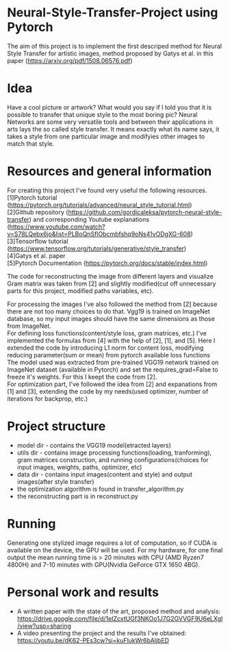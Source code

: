 # Neural-Style-Transfer-Project using Pytorch
The aim of this project is to implement the first descriped method for Neural Style Transfer for artistic images, 
method proposed by Gatys et al. in this paper (https://arxiv.org/pdf/1508.06576.pdf)

# Idea
Have a cool picture or artwork? What would you say if I told you that it is possible to transfer that unique style to the most boring pic? Neural Networks are some very versatile tools and between their applications in arts lays the so called style transfer. It means exactly what its name says, it takes a style from one particular image and modifyies other images to match that style.

# Resources and general information 
For creating this project I've found very useful the following resources. <br />
[1]Pytorch tutorial (https://pytorch.org/tutorials/advanced/neural_style_tutorial.html) <br />
[2]Github repository (https://github.com/gordicaleksa/pytorch-neural-style-transfer) and corresponding Youtube explanations (https://www.youtube.com/watch?v=S78LQebx6jo&list=PLBoQnSflObcmbfshq9oNs41vODgXG-608) <br />
[3]Tensorflow tutorial (https://www.tensorflow.org/tutorials/generative/style_transfer) <br />
[4]Gatys et al. paper <br />
[5]Pytorch Documentation (https://pytorch.org/docs/stable/index.html)

The code for reconstructing the image from different layers and visualize Gram matrix was taken from [2] and slightly modified(cut off unnecessary parts for this project, modified paths variables, etc).

For processing the images I've also followed the method from [2] because there are not too many choices to do that. Vgg19 is trained on ImageNet database, so my input images 
should have the same dimensions as those from ImageNet.<br />
For defining loss functions(content/style loss, gram matrices, etc.) I've implemented the formulas from [4] with the help of [2], [1], and [5]. Here I extended the code
by introducing L1 norm for content loss, modifying reducing parameter(sum or mean) from pytorch available loss functions<br />
The model used was extracted from pre-trained VGG19 network trained on ImageNet dataset (available in Pytorch) and set the requires_grad=False to freeze it's weights. For this I keept the code from [2].<br />
For optimization part, I've followed the idea from [2] and expanations from [1] and [3], extending the code by my needs(used optimizer, number of iterations for backprop, etc.)

# Project structure
* model dir - contains the VGG19 model(etracted layers)
* utils dir - contains image processing functions(loading, tranforming), gram matrices construction, and running configurations(choices for input images, weights, paths, optimizer, etc)
* data dir - contains input images(content and style) and output images(after style transfer)
* the optimization algorithm is found in transfer_algorithm.py
* the reconstructing part is in reconstruct.py

# Running
Generating one stylized image requires a lot of computation, so if CUDA is available on the device, the GPU will be used. For my hardware, for one final output the mean running time is > 20 minutes with CPU (AMD Ryzen7 4800H) and 7-10 minutes with GPU(Nvidia GeForce GTX 1650 4BG).

# Personal work and results
* A written paper with the state of the art, proposed method and analysis: https://drive.google.com/file/d/1eIZcxtUGf3NKOo1J7G2GVVGF9U6eLXgl/view?usp=sharing
* A video presenting the project and the results I've obtained: https://youtu.be/dK62-PEs3cw?si=kuFlukWr6bAljbED
